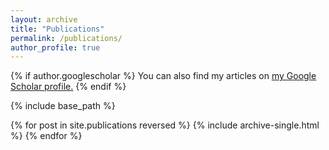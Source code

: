 ```yaml
---
layout: archive
title: "Publications"
permalink: /publications/
author_profile: true
---
```


{% if author.googlescholar %}
  You can also find my articles on <u><a href="https://scholar.google.com/citations?hl=en&user=F2U2Bm8AAAAJ&view_op=list_works&sortby=pubdate">my Google Scholar profile</a>.</u>
{% endif %}

{% include base_path %}

{% for post in site.publications reversed %}
  {% include archive-single.html %}
{% endfor %}
